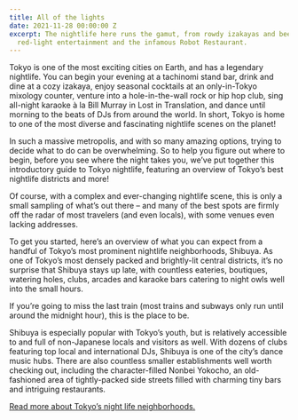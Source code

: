```yaml
---
title: All of the lights
date: 2021-11-28 00:00:00 Z
excerpt: The nightlife here runs the gamut, from rowdy izakayas and beer bars, to
  red-light entertainment and the infamous Robot Restaurant.
---
```


Tokyo is one of the most exciting cities on Earth, and has a legendary nightlife. You can begin your evening at a tachinomi stand bar, drink and dine at a cozy izakaya, enjoy seasonal cocktails at an only-in-Tokyo mixology counter, venture into a hole-in-the-wall rock or hip hop club, sing all-night karaoke à la Bill Murray in Lost in Translation, and dance until morning to the beats of DJs from around the world. In short, Tokyo is home to one of the most diverse and fascinating nightlife scenes on the planet!

In such a massive metropolis, and with so many amazing options, trying to decide what to do can be overwhelming. So to help you figure out where to begin, before you see where the night takes you, we’ve put together this introductory guide to Tokyo nightlife, featuring an overview of Tokyo’s best nightlife districts and more!

Of course, with a complex and ever-changing nightlife scene, this is only a small sampling of what’s out there – and many of the best spots are firmly off the radar of most travelers (and even locals), with some venues even lacking addresses.

To get you started, here’s an overview of what you can expect from a handful of Tokyo’s most prominent nightlife neighborhoods, Shibuya. As one of Tokyo’s most densely packed and brightly-lit central districts, it’s no surprise that Shibuya stays up late, with countless eateries, boutiques, watering holes, clubs, arcades and karaoke bars catering to night owls well into the small hours.

If you’re going to miss the last train (most trains and subways only run until around the midnight hour), this is the place to be.

Shibuya is especially popular with Tokyo’s youth, but is relatively accessible to and full of non-Japanese locals and visitors as well. With dozens of clubs featuring top local and international DJs, Shibuya is one of the city’s dance music hubs. There are also countless smaller establishments well worth checking out, including the character-filled Nonbei Yokocho, an old-fashioned area of tightly-packed side streets filled with charming tiny bars and intriguing restaurants.

[Read more about Tokyo’s night life neighborhoods.](https://boutiquejapan.com/tokyo-nightlife-guide/)